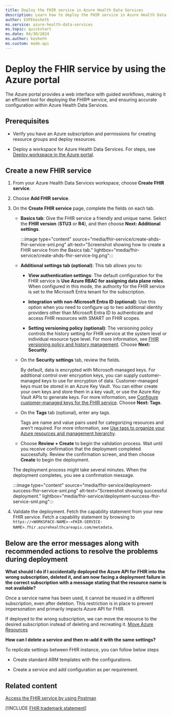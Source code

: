 ```yaml
---
title: Deploy the FHIR service in Azure Health Data Services
description: Learn how to deploy the FHIR service in Azure Health Data Services by using the Azure portal. This article covers prerequisites, workspace deployment, service creation, and security settings.
author: EXPEkesheth
ms.service: azure-health-data-services
ms.topic: quickstart
ms.date: 04/30/2024
ms.author: kesheth
ms.custom: mode-api
---
```


# Deploy the FHIR service by using the Azure portal

The Azure portal provides a web interface with guided workflows, making it an efficient tool for deploying the FHIR&reg; service, and ensuring accurate configuration within Azure Health Data Services.

## Prerequisites

- Verify you have an Azure subscription and permissions for creating resource groups and deploy resources.

- Deploy a workspace for Azure Health Data Services. For steps, see [Deploy workspace in the Azure portal](../healthcare-apis-quickstart.md).

## Create a new FHIR service
 
1. From your Azure Health Data Services workspace, choose **Create FHIR service**. 
1. Choose **Add FHIR service**. 
1. On the **Create FHIR service** page, complete the fields on each tab. 
              
   - **Basics tab**: Give the FHIR service a friendly and unique name. Select the **FHIR version** (**STU3** or **R4**), and then choose **Next: Additional settings**.

     :::image type="content" source="media/fhir-service/create-ahds-fhir-service-sml.png" alt-text="Screenshot showing how to create a FHIR service from the Basics tab." lightbox="media/fhir-service/create-ahds-fhir-service-lrg.png":::

   - **Additional settings tab (optional)**: This tab allows you to:
     - **View authentication settings**: The default configuration for the FHIR service is **Use Azure RBAC for assigning data plane roles**. When configured in this mode, the authority for the FHIR service is set to the Microsoft Entra tenant for the subscription.

     - **Integration with non-Microsoft Entra ID (optional)**: Use this option when you need to configure up to two additional identity providers other than Microsoft Entra ID to authenticate and access FHIR resources with SMART on FHIR scopes.
    
     - **Setting versioning policy (optional)**: The versioning policy controls the history setting for FHIR service at the system level or individual resource type level. For more information, see [FHIR versioning policy and history management](fhir-versioning-policy-and-history-management.md). Choose **Next: Security**.

   - On the **Security settings** tab, review the fields. 

       By default, data is encrypted with Microsoft-managed keys. For additional control over encryption keys, you can supply customer-managed keys to use for encryption of data. Customer-managed keys must be stored in an Azure Key Vault. You can either create your own keys and store them in a key vault, or use the Azure Key Vault APIs to generate keys. For more information, see [Configure customer-managed keys for the FHIR service](configure-customer-managed-keys.md). Choose **Next: Tags**. 

   - On the **Tags** tab (optional), enter any tags. 
   
     Tags are name and value pairs used for categorizing resources and aren't required. For more information, see [Use tags to organize your Azure resources and management hierarchy](../../azure-resource-manager/management/tag-resources.md).

   - Choose **Review + Create** to begin the validation process. Wait until you receive confirmation that the deployment completed successfully. Review the confirmation screen, and then choose **Create** to begin the deployment. 

   The deployment process might take several minutes. When the deployment completes, you see a confirmation message.

   :::image type="content" source="media/fhir-service/deployment-success-fhir-service-sml.png" alt-text="Screenshot showing successful deployment." lightbox="media/fhir-service/deployment-success-fhir-service-sml.png":::

1. Validate the deployment. Fetch the capability statement from your new FHIR service. Fetch a capability statement by browsing to `https://<WORKSPACE-NAME>-<FHIR-SERVICE-NAME>.fhir.azurehealthcareapis.com/metadata`.


## Below are the error messages along with recommended actions to resolve the problems during deployment

**What should I do if I accidentally deployed the Azure API for FHIR into the wrong subscription, deleted it, and am now facing a deployment failure in the correct subscription with a message stating that the resource name is not available?**

Once a service name has been used, it cannot be reused in a different subscription, even after deletion. This restriction is in place to prevent impersonation and primarily impacts Azure API for FHIR.

If deployed to the wrong subscription, we can move the resource to the desired subscription instead of deleting and recreating it. [Move Azure Resources](../../azure-resource-manager/management/move-resource-group-and-subscription.md)

**How can I delete a service and then re-add it with the same settings?**

To replicate settings between FHIR instance, you can follow below steps 

*	Create standard ARM templates with the configurations.

*	Create a service and add configuration as per requirement.

## Related content

[Access the FHIR service by using Postman](../fhir/use-postman.md)

[!INCLUDE [FHIR trademark statement](../includes/healthcare-apis-fhir-trademark.md)]

